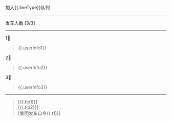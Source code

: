 加入{{.lineType}}队列  

---
发车人数 [3/3]  

---
1⃣<qqbot-at-user id="{{.userId1}}" />  
> {{.userInfo1}}  

2⃣<qqbot-at-user id="{{.userId2}}" />  
> {{.userInfo2}}  

3⃣<qqbot-at-user id="{{.userId3}}" />  
> {{.userInfo3}}  

---
> [{{.tip1}}]  
  [{{.tip2}}]  
  [集团发车口令{{.t1}}]

